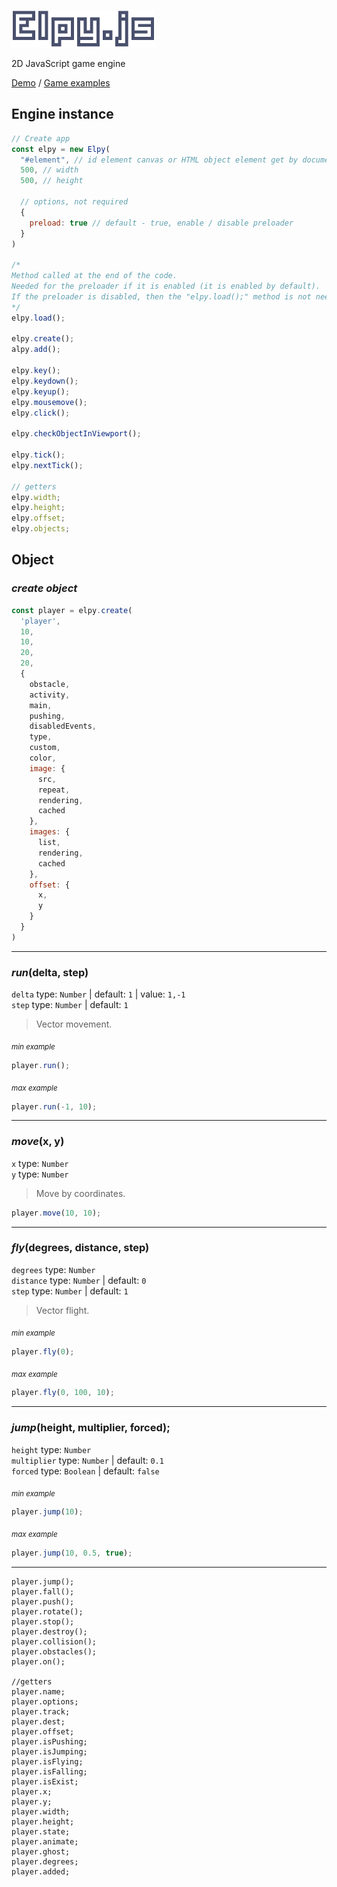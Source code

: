 ![logo](/docs/images/logo.png)

2D JavaScript game engine

[Demo](https://space2pacman.github.io/elpy/docs/) / [Game examples](https://space2pacman.github.io/elpy/docs/examples.html)

## Engine instance
```js
// Create app
const elpy = new Elpy(
  "#element", // id element canvas or HTML object element get by document.querySelector()
  500, // width
  500, // height
  
  // options, not required
  {
    preload: true // default - true, enable / disable preloader
  }
)

/*
Method called at the end of the code. 
Needed for the preloader if it is enabled (it is enabled by default).
If the preloader is disabled, then the "elpy.load();" method is not needed.
*/
elpy.load();

elpy.create();
alpy.add();

elpy.key();
elpy.keydown();
elpy.keyup();
elpy.mousemove();
elpy.click();

elpy.checkObjectInViewport();

elpy.tick();
elpy.nextTick();

// getters
elpy.width;
elpy.height;
elpy.offset;
elpy.objects;
```

## Object
### _create object_
```js
const player = elpy.create(
  'player',
  10,
  10,
  20,
  20,
  {
    obstacle,
    activity,
    main,
    pushing,
    disabledEvents,
    type,
    custom,
    color,
    image: {
      src,
      repeat,
      rendering,
      cached
    },
    images: {
      list,
      rendering,
      cached
    },
    offset: {
      x,
      y
    }
  }
)
```
---
### _run_(delta, step)
```delta``` type: ```Number``` | default: ```1``` | value: ```1,-1```  
```step``` type: ```Number``` | default: ```1```

>Vector movement.

<sub>_min example_</sub>
```js
player.run();
```
<sub>_max example_</sub>
```js
player.run(-1, 10);
```
---
### _move_(x, y)
```x``` type: ```Number```  
```y``` type: ```Number```

>Move by coordinates.

```js
player.move(10, 10);
```
---
### _fly_(degrees, distance, step)
```degrees``` type: ```Number```  
```distance``` type: ```Number``` | default: ```0```  
```step``` type: ```Number``` | default: ```1```

>Vector flight.

<sub>_min example_</sub>
```js
player.fly(0);
```
<sub>_max example_</sub>
```js
player.fly(0, 100, 10);
```
---
### _jump_(height, multiplier, forced);
```height``` type: ```Number```  
```multiplier``` type: ```Number``` | default: ```0.1```  
```forced``` type: ```Boolean``` | default: ```false```

<sub>_min example_</sub>
```js
player.jump(10);
```
<sub>_max example_</sub>
```js
player.jump(10, 0.5, true);
```
---

```
player.jump();
player.fall();
player.push();
player.rotate();
player.stop();
player.destroy();
player.collision();
player.obstacles();
player.on();

//getters
player.name;
player.options;
player.track;
player.dest;
player.offset;
player.isPushing;
player.isJumping;
player.isFlying;
player.isFalling;
player.isExist;
player.x;
player.y;
player.width;
player.height;
player.state;
player.animate;
player.ghost;
player.degrees;
player.added;
```
